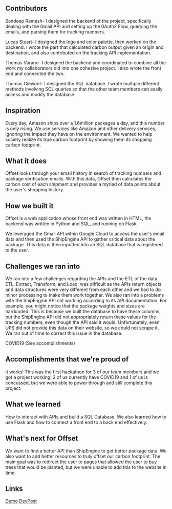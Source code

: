 ## Contributors
Sandeep Ramesh- I designed the backend of the project, specifically dealing with the Gmail API and setting up the 0Auth2 Flow, querying the emails, and parsing them for tracking numbers.

Lucas Stuart- I designed the logo and color palette, then worked on the backend. I wrote the part that calculated carbon output given an origin and destination, and also contributed on the tracking API implementation.

Thomas Varano- I designed the backend and coordinated to combine all the work my collaborators did into one cohesive project. I also wrote the front end and connected the two.

Thomas Giewont- I designed the SQL database. I wrote multiple different methods involving SQL queries so that the other team members can easily access and modify the database.

## Inspiration
Every day, Amazon ships over a 1.6million packages a day, and this number is only rising. We use services like Amazon and other delivery services, ignoring the impact they have on the environment. We wanted to help society realize its true carbon footprint by showing them its shopping carbon footprint.

## What it does
Offset looks through your email history in search of tracking numbers and package verification emails. With this data, Offset then calculates the carbon cost of each shipment and provides a myriad of data points about the user's shopping history.

## How we built it
Offset is a web application whose front end was written in HTML, the backend was written in Python and SQL, and running on Flask.

We leveraged the Gmail API within Google Cloud to access the user's email data and then used the ShipEngine API to gather critical data about the package. This data is then inputted into an SQL database that is registered to the user.

## Challenges we ran into
We ran into a few challenges regarding the APIs and the ETL of the data. ETL, Extract, Transform, and Load, was difficult as the APIs return objects and data structures were very different from each other and we had to do minor processing to make them work together. 
We also ran into a problems with the ShipEngine API not working according to its API documentation. For example, you might notice that the package weights and sizes are hardcoded. This is because we built the database to have these columns, but the ShipEngine API did not appropriately return these values for the tracking numbers, even though the API said it would. Unfortunately, even UPS did not provide this data on their website, so we could not scrape it. We ran out of time to correct this issue in the database. 

COVID19 (See accomplishments)

## Accomplishments that we're proud of
It works! This was the first hackathon for 3 of our team members and we got a project working! 2 of us currently have COVID19 and 1 of us is concussed, but we were able to power through and still complete this project.

## What we learned
How to interact with APIs and build a SQL Database. We also learned how to use Flask and how to connect a front end to a back end effectively.

## What's next for Offset
We want to find a better API than ShipEngine to get better package data. We also want to add better resources to truly offset our carbon footprint. The main goal was to redirect the user to pages that allowed the user to buy trees that would be planted, but we were unable to add this to the website in time.


## Links
[Demo](https://www.youtube.com/watch?v=6jMwL1DJUro)
[DevPost](https://devpost.com/software/offset-fqmtug)
